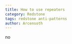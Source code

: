 ```yaml
---
title: How to use repeaters
category: Redstone
tags: redstone anti-patterns
author: Arcensoth
---
```


no
